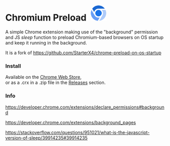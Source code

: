 # Chromium Preload &nbsp;<img src="https://raw.githubusercontent.com/Alex313031/Chromium-Preload/main/icon.png" width="48">
A simple Chrome extension making use of the "background" permission and JS *sleep* function to preload Chromium-based browsers on OS startup and keep it running in the background.

It is a fork of https://github.com/StarterX4/chrome-preload-on-os-startup

### Install
Available on the [Chrome Web Store](https://chrome.google.com/webstore/detail/chromium-preload/ddjnfplagacilcnjpindbdcopccndihj), \
or as a .crx in a .zip file in the [Releases](https://github.com/Alex313031/Chromium-Preload/releases) section.

### Info
https://developer.chrome.com/extensions/declare_permissions#background

https://developer.chrome.com/extensions/background_pages

https://stackoverflow.com/questions/951021/what-is-the-javascript-version-of-sleep/39914235#39914235
